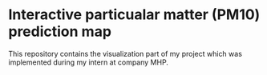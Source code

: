 # Interactive particualar matter (PM10) prediction map

This repository contains the visualization part of my project which was implemented during my intern at company MHP. 

